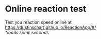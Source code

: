 # Online reaction test

Test you reaction speed online at https://dustinscharf.github.io/ReactionApp/#/  
_*loads some seconds_
